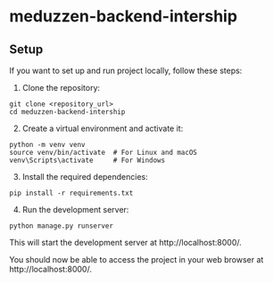 # meduzzen-backend-intership

## Setup

If you want to set up and run project locally, follow these steps:

1. Clone the repository:
```
git clone <repository_url>
cd meduzzen-backend-intership
```

2. Create a virtual environment and activate it:
```
python -m venv venv
source venv/bin/activate  # For Linux and macOS
venv\Scripts\activate     # For Windows
```

3. Install the required dependencies:
```
pip install -r requirements.txt
```
4. Run the development server:
```
python manage.py runserver
```
This will start the development server at http://localhost:8000/.

You should now be able to access the project in your web browser at http://localhost:8000/.